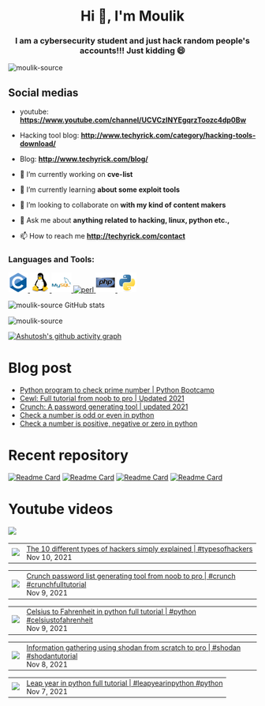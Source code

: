 <h1 align="center">Hi 👋, I'm Moulik</h1>
<h3 align="center">I am a cybersecurity student and just hack random people's accounts!!! Just kidding 😄</h3>

<p align="left"> <img src="https://komarev.com/ghpvc/?username=moulik-source&label=Profile%20views&color=0e75b6&style=flat" alt="moulik-source" /> </p> 

## Social medias
- youtube: **https://www.youtube.com/channel/UCVCzINYEgqrzToozc4dp0Bw**
- Hacking tool blog: **http://www.techyrick.com/category/hacking-tools-download/**
- Blog: **http://www.techyrick.com/blog/**

- 🔭 I’m currently working on **cve-list**

- 🌱 I’m currently learning **about some exploit tools**

- 👯 I’m looking to collaborate on **with my kind of content makers**

- 💬 Ask me about **anything related to hacking, linux, python etc.,**

- 📫 How to reach me **http://techyrick.com/contact**


<h3 align="left">Languages and Tools:</h3>
<p align="left"> <a href="https://www.cprogramming.com/" target="_blank"> <img src="https://raw.githubusercontent.com/devicons/devicon/master/icons/c/c-original.svg" alt="c" width="40" height="40"/> </a> <a href="https://www.linux.org/" target="_blank"> <img src="https://raw.githubusercontent.com/devicons/devicon/master/icons/linux/linux-original.svg" alt="linux" width="40" height="40"/> </a> <a href="https://www.mysql.com/" target="_blank"> <img src="https://raw.githubusercontent.com/devicons/devicon/master/icons/mysql/mysql-original-wordmark.svg" alt="mysql" width="40" height="40"/> </a> <a href="https://www.perl.org/" target="_blank"> <img src="https://api.iconify.design/logos-perl.svg" alt="perl" width="40" height="40"/> </a> <a href="https://www.php.net" target="_blank"> <img src="https://raw.githubusercontent.com/devicons/devicon/master/icons/php/php-original.svg" alt="php" width="40" height="40"/> </a> <a href="https://www.python.org" target="_blank"> <img src="https://raw.githubusercontent.com/devicons/devicon/master/icons/python/python-original.svg" alt="python" width="40" height="40"/> </a> </p>



![moulik-source GitHub stats](https://github-readme-stats.vercel.app/api?username=moulik-source&show_icons=true&theme=vision-friendly-dark)

<p><img align="center" src="https://github-readme-streak-stats.herokuapp.com/?user=moulik-source&theme=vision-friendly-dark" alt="moulik-source" /></p>

[![Ashutosh's github activity graph](https://activity-graph.herokuapp.com/graph?username=moulik-source&bg_color=000000&color=00ff33&line=1e00ff&point=ff0000&area=true&hide_border=true)](https://github.com/ashutosh00710/github-readme-activity-graph)

# Blog post
<!-- BLOG-POST-LIST:START -->
- [Python program to check prime number | Python Bootcamp](https://techyrick.com/python-program-to-check-prime-number/)
- [Cewl: Full tutorial from noob to pro | Updated 2021](https://techyrick.com/cewl/)
- [Crunch: A password generating tool | updated 2021](https://techyrick.com/crunch-password-generator-tool/)
- [Check a number is odd or even in python](https://techyrick.com/check-a-number-is-odd-or-even-in-python/)
- [Check a number is positive, negative or zero in python](https://techyrick.com/check-a-number-is-positive-negative-or-zero-in-python/)
<!-- BLOG-POST-LIST:END -->

# Recent repository 

[![Readme Card](https://github-readme-stats.vercel.app/api/pin/?username=moulik-source&repo=ddos&theme=outrun)](https://github.com/moulik-source/ddos) 
[![Readme Card](https://github-readme-stats.vercel.app/api/pin/?username=moulik-source&repo=port-scan&theme=outrun)](https://github.com/moulik-source/port-scan)
[![Readme Card](https://github-readme-stats.vercel.app/api/pin/?username=moulik-source&repo=webcheck&theme=outrun)](https://github.com/moulik-source/webcheck)
[![Readme Card](https://github-readme-stats.vercel.app/api/pin/?username=moulik-source&repo=social&theme=outrun)](https://github.com/moulik-source/social)

# Youtube videos

[<img src="https://img.shields.io/badge/-Subscribe-red?style=for-the-badge&logo=youtube&logoColor=white"/>](https://www.youtube.com/channel/UCVCzINYEgqrzToozc4dp0Bw?sub_confirmation=1)

<!-- YOUTUBE:START --><table><tr><td><a href="https://www.youtube.com/watch?v=ROH83prHihg"><img width="140px" src="https://i.ytimg.com/vi/ROH83prHihg/mqdefault.jpg"></a></td>
<td><a href="https://www.youtube.com/watch?v=ROH83prHihg">The 10 different types of hackers simply explained | #typesofhackers</a><br/>Nov 10, 2021</td></tr></table>
<table><tr><td><a href="https://www.youtube.com/watch?v=OK0Lfn6Qyq8"><img width="140px" src="https://i.ytimg.com/vi/OK0Lfn6Qyq8/mqdefault.jpg"></a></td>
<td><a href="https://www.youtube.com/watch?v=OK0Lfn6Qyq8">Crunch password list generating tool from noob to pro | #crunch #crunchfulltutorial</a><br/>Nov 9, 2021</td></tr></table>
<table><tr><td><a href="https://www.youtube.com/watch?v=8F32P0IGggk"><img width="140px" src="https://i.ytimg.com/vi/8F32P0IGggk/mqdefault.jpg"></a></td>
<td><a href="https://www.youtube.com/watch?v=8F32P0IGggk">Celsius to Fahrenheit in python full tutorial | #python #celsiustofahrenheit</a><br/>Nov 9, 2021</td></tr></table>
<table><tr><td><a href="https://www.youtube.com/watch?v=FfBi9jW5t0o"><img width="140px" src="https://i.ytimg.com/vi/FfBi9jW5t0o/mqdefault.jpg"></a></td>
<td><a href="https://www.youtube.com/watch?v=FfBi9jW5t0o">Information gathering using shodan from scratch to pro | #shodan #shodantutorial</a><br/>Nov 8, 2021</td></tr></table>
<table><tr><td><a href="https://www.youtube.com/watch?v=Z_5bKfbe5Rw"><img width="140px" src="https://i.ytimg.com/vi/Z_5bKfbe5Rw/mqdefault.jpg"></a></td>
<td><a href="https://www.youtube.com/watch?v=Z_5bKfbe5Rw">Leap year in python full tutorial  | #leapyearinpython #python</a><br/>Nov 7, 2021</td></tr></table>
<!-- YOUTUBE:END -->

